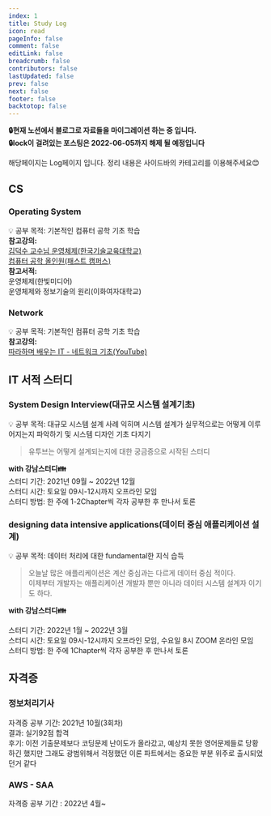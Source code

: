 ```yaml
---
index: 1
title: Study Log
icon: read
pageInfo: false
comment: false
editLink: false
breadcrumb: false
contributors: false
lastUpdated: false
prev: false
next: false
footer: false
backtotop: false
---
```


**:lock:현재 노션에서 블로그로 자료들을 마이그레이션 하는 중 입니다.**  
 **:lock:lock이 걸려있는 포스팅은 2022-06-05까지 해제 될 예정입니다**

해당페이지는 Log페이지 입니다. 정리 내용은 사이드바의 카테고리를 이용해주세요:blush:

## CS

### Operating System

:bulb: 공부 목적: 기본적인 컴퓨터 공학 기초 학습  
**참고강의:**  
[김덕수 교수님 운영체제(한국기술교육대학교)](https://www.youtube.com/playlist?list=PLBrGAFAIyf5rby7QylRc6JxU5lzQ9c4tN)  
[컴퓨터 공학 올인원(패스트 캠퍼스)](https://fastcampus.co.kr/dev_online_computer)  
**참고서적:**  
운영체제(한빛미디어)  
운영체제와 정보기술의 원리(이화여자대학교)

### Network

:bulb: 공부 목적: 기본적인 컴퓨터 공학 기초 학습  
**참고강의:**  
[따라하며 배우는 IT - 네트워크 기초(YouTube)](https://www.youtube.com/playlist?list=PL0d8NnikouEWcF1jJueLdjRIC4HsUlULi)

## IT 서적 스터디

### System Design Interview(대규모 시스템 설계기초)

:bulb: 공부 목적: 대규모 시스템 설계 사례 익히며 시스템 설계가 실무적으로는 어떻게 이루어지는지 파악하기 및 시스템 디자인 기초 다지기

> 유투브는 어떻게 설계되는지에 대한 궁금증으로 시작된 스터디

**with 강남스터디:family:**  
스터디 기간: 2021년 09월 ~ 2022년 12월  
스터디 시간: 토요일 09시-12시까지 오프라인 모임  
스터디 방법: 한 주에 1-2Chapter씩 각자 공부한 후 만나서 토론

### designing data intensive applications(데이터 중심 애플리케이션 설계)

:bulb: 공부 목적: 데이터 처리에 대한 fundamental한 지식 습득

> 오늘날 많은 애플리케이션은 계산 중심과는 다르게 데이터 중심 적이다.  
> 이제부터 개발자는 애플리케이션 개발자 뿐만 아니라 데이터 시스템 설계자 이기도 하다.

**with 강남스터디:family:**

스터디 기간: 2022년 1월 ~ 2022년 3월  
스터디 시간: 토요일 09시-12시까지 오프라인 모임, 수요일 8시 ZOOM 온라인 모임  
스터디 방법: 한 주에 1Chapter씩 각자 공부한 후 만나서 토론

## 자격증

### 정보처리기사

자격증 공부 기간: 2021년 10월(3회차)  
결과: 실기92점 합격  
후기: 이전 기출문제보다 코딩문제 난이도가 올라갔고, 예상치 못한 영어문제들로 당황하긴 했지만 그래도 광범위해서 걱정했던 이론 파트에서는 중요한 부분 위주로 출시되었던거 같다

### AWS - SAA

자격증 공부 기간 : 2022년 4월~
